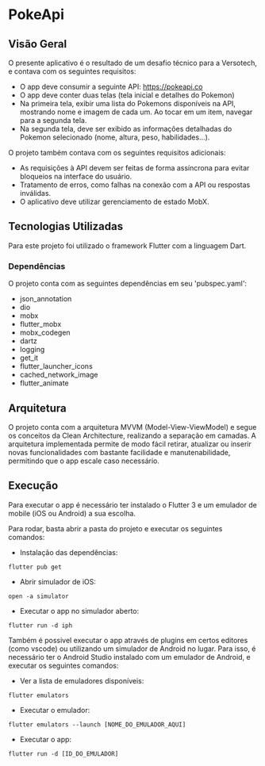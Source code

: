 # PokeApi

## Visão Geral

O presente aplicativo é o resultado de um desafio técnico para a Versotech, e contava com os seguintes requisitos:
- O app deve consumir a seguinte API: https://pokeapi.co
- O app deve conter duas telas (tela inicial e detalhes do Pokemon)
- Na primeira tela, exibir uma lista do Pokemons disponíveis na API, mostrando nome e imagem de cada um. Ao tocar em um item, navegar para a segunda tela.
- Na segunda tela, deve ser exibido as informações detalhadas do Pokemon selecionado (nome, altura, peso, habilidades...).

O projeto também contava com os seguintes requisitos adicionais:
- As requisições à API devem ser feitas de forma assíncrona para evitar bloqueios na interface do usuário.
- Tratamento de erros, como falhas na conexão com a API ou respostas inválidas.
- O aplicativo deve utilizar gerenciamento de estado MobX.

## Tecnologias Utilizadas

Para este projeto foi utilizado o framework Flutter com a linguagem Dart.

### Dependências

O projeto conta com as seguintes dependências em seu 'pubspec.yaml':
- json_annotation
- dio 
- mobx
- flutter_mobx
- mobx_codegen
- dartz
- logging
- get_it
- flutter_launcher_icons
- cached_network_image
- flutter_animate

## Arquitetura

O projeto conta com a arquitetura MVVM (Model-View-ViewModel) e segue os conceitos da Clean Architecture, realizando a separação em camadas. A arquitetura implementada permite de modo fácil retirar, atualizar ou inserir novas funcionalidades com bastante facilidade e manutenabilidade, permitindo que o app escale caso necessário.

## Execução

Para executar o app é necessário ter instalado o Flutter 3 e um emulador de mobile (iOS ou Android) a sua escolha.

Para rodar, basta abrir a pasta do projeto e executar os seguintes comandos:

- Instalação das dependências:
```
flutter pub get
```

- Abrir simulador de iOS:
```
open -a simulator 
```

- Executar o app no simulador aberto:
```
flutter run -d iph 
```

Também é possivel executar o app através de plugins em certos editores (como vscode) ou utilizando um simulador de Android no lugar. Para isso, é necessário ter o Android Studio instalado com um emulador de Android, e executar os seguintes comandos:

- Ver a lista de emuladores disponíveis:
```
flutter emulators
```

- Executar o emulador:
```
flutter emulators --launch [NOME_DO_EMULADOR_AQUI]
```


- Executar o app:
```
flutter run -d [ID_DO_EMULADOR]
```
